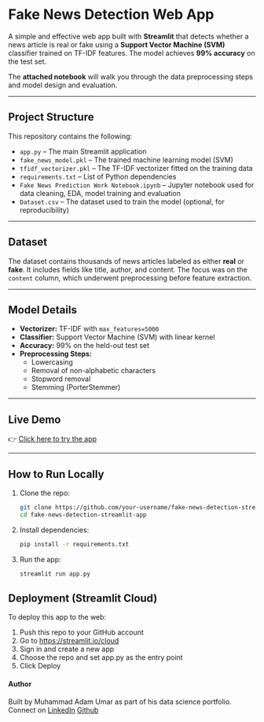 # Fake News Detection Web App

A simple and effective web app built with **Streamlit** that detects whether a news article is real or fake using a **Support Vector Machine (SVM)** classifier trained on TF-IDF features. The model achieves **99% accuracy** on the test set.

The **attached notebook** will walk you through the data preprocessing steps and model design and evaluation. 

---

## Project Structure

This repository contains the following:

- `app.py` – The main Streamlit application  
- `fake_news_model.pkl` – The trained machine learning model (SVM)  
- `tfidf_vectorizer.pkl` – The TF-IDF vectorizer fitted on the training data  
- `requirements.txt` – List of Python dependencies  
- `Fake News Prediction Work Notebook.ipynb` – Jupyter notebook used for data cleaning, EDA, model training and evaluation  
- `Dataset.csv` – The dataset used to train the model (optional, for reproducibility)

---

## Dataset

The dataset contains thousands of news articles labeled as either **real** or **fake**. It includes fields like title, author, and content. The focus was on the `content` column, which underwent preprocessing before feature extraction.

---

## Model Details

- **Vectorizer:** TF-IDF with `max_features=5000`  
- **Classifier:** Support Vector Machine (SVM) with linear kernel  
- **Accuracy:** 99% on the held-out test set  
- **Preprocessing Steps:**
  - Lowercasing  
  - Removal of non-alphabetic characters  
  - Stopword removal  
  - Stemming (PorterStemmer)

---

## Live Demo

👉 [Click here to try the app](https://fake-news-detection-app-adam.streamlit.app/)

---

## How to Run Locally

1. Clone the repo:
   ```bash
   git clone https://github.com/your-username/fake-news-detection-streamlit-app.git
   cd fake-news-detection-streamlit-app
   
2. Install dependencies:
   ```bash
   pip install -r requirements.txt

3. Run the app:
   ```bash
   streamlit run app.py

## Deployment (Streamlit Cloud)

To deploy this app to the web:

1. Push this repo to your GitHub account
2. Go to https://streamlit.io/cloud
3. Sign in and create a new app
4. Choose the repo and set app.py as the entry point
5. Click Deploy

#### Author
Built by Muhammad Adam Umar as part of his data science portfolio.
Connect on [LinkedIn](https://www.linkedin.com/in/muhammad-adam-umar-26baaa2b5/)
[Github](https://github.com/MAdamUmar/)
